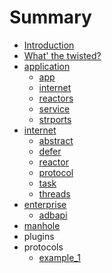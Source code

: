 ﻿# Summary

* [Introduction](README.md)
* [What' the twisted?](chapter1.md)
* [application](application/chapter2.md)
   * [app](application/chapter2-1.md)
   * [internet](application/chapter2-2.md)
   * [reactors](application/chapter2-3.md)
   * [service](application/chapter2-4.md)
   * [strports](application/chapter2-5.md)
* [internet](internet/chapter3.md)
   * [abstract](internet/chapter3-1.md)
   * [defer](internet/chapter3-2.md)
   * [reactor](internet/chapter3-3.md)
   * [protocol](internet/chapter3-4.md)
   * [task](internet/chapter3-5.md)
   * [threads](internet/chapter3-6.md)
* [enterprise](enterprise/chapter4.md)
   * [adbapi](enterprise/chapter4.md)
* [manhole](manhole/chapter5.md)
* plugins
* protocols
   * [example_1](chapter6-1.md)

